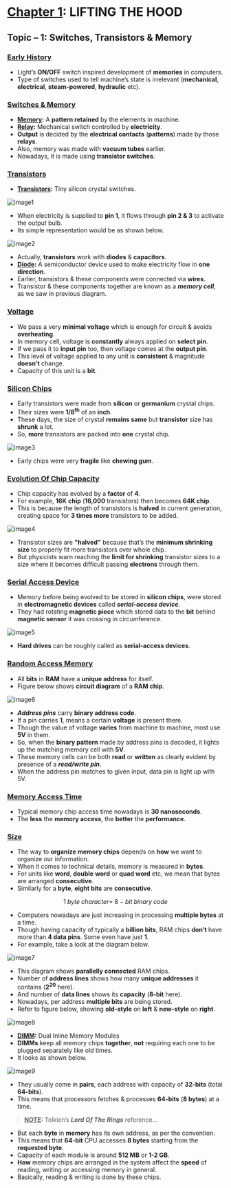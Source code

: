 # <u>Chapter 1</u>: LIFTING THE HOOD





## **Topic – 1: Switches, Transistors & Memory**

### <u>Early History</u>

- Light’s **ON/OFF** switch inspired development of **memories** in
  computers.
- Type of switches used to tell machine’s state is irrelevant
  (**mechanical**, **electrical**, **steam-powered**, **hydraulic**
  etc).


### <u>Switches & Memory</u>

- **<u>Memory</u>:** A **pattern retained** by the elements in machine.
- **<u>Relay</u>:** Mechanical switch controlled by **electricity**.
- **Output** is decided by the **electrical contacts** (**patterns**)
  made by those **relays**.
- Also, memory was made with **vacuum tubes** earlier.
- Nowadays, it is made using **transistor switches**.


### <u>Transistors</u>

- **<u>Transistors</u>:** Tiny silicon crystal switches.

![image1](./media/image1.png)

- When electricity is supplied to **pin 1**, it flows through **pin 2 &
  3** to activate the output bulb.
- Its simple representation would be as shown below.

![image2](./media/image2.png)

- Actually, **transistors** work with **diodes** & **capacitors**.
- **<u>Diode</u>:** A semiconductor device used to make electricity flow
  in **one direction**.
- Earlier, transistors & these components were connected via **wires**.
- Transistor & these components together are known as a ***memory
  cell***, as we saw in previous diagram.


### <u>Voltage</u>

- We pass a very **minimal voltage** which is enough for circuit &
  avoids **overheating**.
- In memory cell, voltage is **constantly** always applied on **select**
  **pin**.
- If we pass it to **input pin** too, then voltage comes at the **output
  pin**.
- This level of voltage applied to any unit is **consistent** &
  magnitude **doesn’t** change.
- Capacity of this unit is a **bit**.


### <u>Silicon Chips</u>

- Early transistors were made from **silicon** or **germanium** crystal
  chips.
- Their sizes were **1/8<sup>th</sup>** of an **inch**.
- These days, the size of crystal **remains same** but **transistor**
  size has **shrunk** a lot.
- So, **more** transistors are packed into **one** crystal chip.

![image3](./media/image3.png)

- Early chips were very **fragile** like **chewing gum**.


### <u>Evolution Of Chip Capacity</u>

- Chip capacity has evolved by a **factor** of **4**.
- For example, **16K** **chip** (**16,000** transistors) then becomes
  **64K chip**.
- This is because the length of transistors is **halved** in current
  generation, creating space for **3 times more** transistors to be
  added.

![image4](./media/image4.png)

- Transistor sizes are **"halved"** because that’s the **minimum
  shrinking size** to properly fit more transistors over whole chip.
- But physicists warn reaching the **limit for shrinking** transistor
  sizes to a size where it becomes difficult passing **electrons**
  through them.


### <u>Serial Access Device</u>

- Memory before being evolved to be stored in **silicon chips**, were
  stored in **electromagnetic devices** called ***serial-access
  device***.
- They had rotating **magnetic piece** which stored data to the **bit**
  behind **magnetic sensor** it was crossing in circumference.

![image5](./media/image5.png)

- **Hard drives** can be roughly called as **serial-access devices**.


### <u>Random Access Memory</u>

- All **bits** in **RAM** have a **unique address** for itself.
- Figure below shows **circuit diagram** of a **RAM chip**.

![image6](./media/image6.png)

- ***Address pins*** carry **binary address code**.
- If a pin carries **1**, means a certain **voltage** is present there.
- Though the value of voltage **varies** from machine to machine, most
  use **5V** in them.
- So, when the **binary pattern** made by address pins is decoded, it
  lights up the matching memory cell with **5V**.
- These memory cells can be both **read** or **written** as clearly
  evident by presence of a ***read/write pin***.
- When the address pin matches to given input, data pin is light up with
  5V.


### <u>Memory Access Time</u>

- Typical memory chip access time nowadays is **30 nanoseconds**.
- The **less** the **memory access**, the **better** the
  **performance**.


### <u>Size</u>

- The way to **organize memory chips** depends on **how** we want to
  organize our information.
- When it comes to technical details, memory is measured in **bytes**.
- For units like **word**, **double** **word** or **quad word** etc, we
  mean that bytes are arranged **consecutive**.
- Similarly for a **byte**, **eight bits** are **consecutive**.

$$ 1 \; byte \; character = \; 8-bit \; binary \; code $$ 

- Computers nowadays are just increasing in processing **multiple
  bytes** at a time.
- Though having capacity of typically a **billion bits**, RAM chips
  **don’t** have more than **4 data pins**. Some even have just **1**.
- For example, take a look at the diagram below.

![image7](./media/image7.png)

- This diagram shows **parallelly connected** RAM chips.
- Number of **address lines** shows how many **unique addresses** it
  contains (**2<sup>20</sup>** here).
- And number of **data lines** shows its **capacity** (**8-bit** here).
- Nowadays, per address **multiple bits** are being stored.
- Refer to figure below, showing **old-style** on **left** &
  **new-style** on **right**.

![image8](./media/image8.png)

- **<u>DIMM</u>:** Dual Inline Memory Modules
- **DIMMs** keep all memory chips **together**, **not** requiring each
  one to be plugged separately like old times.
- It looks as shown below.

![image9](./media/image9.png)

- They usually come in **pairs**, each address with capacity of
  **32-bits** (total **64-bits**).
- This means that processors fetches & processes **64-bits** (**8
  bytes**) at a time.

>**<u>NOTE</u>:**
>Tolkien’s ***Lord Of The Rings*** reference…

- But each **byte** in **memory** has its own address, as per the
  convention.
- This means that **64-bit** CPU accesses **8 bytes** starting from the
  **requested byte**.
- Capacity of each module is around **512 MB** or **1-2 GB**.
- **How** memory chips are arranged in the system affect the **speed**
  of reading, writing or accessing memory in general.
- Basically, reading & writing is done by these chips.
